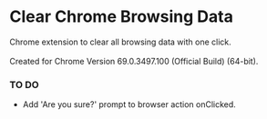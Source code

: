 # Clear Chrome Browsing Data
Chrome extension to clear all browsing data with one click.
<br><br>
Created for Chrome Version 69.0.3497.100 (Official Build) (64-bit).

### TO DO
- Add 'Are you sure?' prompt to browser action onClicked.
